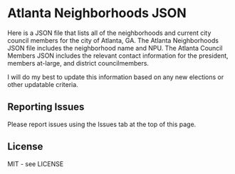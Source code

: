 # Atlanta Neighborhoods JSON

Here is a JSON file that lists all of the neighborhoods and current city council members for the city of Atlanta, GA. The Atlanta Neighborhoods JSON file includes the neighborhood name and NPU. The Atlanta Council Members JSON includes the relevant contact information for the president, members at-large, and district councilmembers.

I will do my best to update this information based on any new elections or other updatable criteria.

## Reporting Issues

Please report issues using the Issues tab at the top of this page.

## License

MIT - see LICENSE
